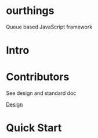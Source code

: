 # ourthings
Queue based JavaScript framework

# Intro

# Contributors

See design and standard doc

<a href="docs/design.md">Design</a>

# Quick Start


